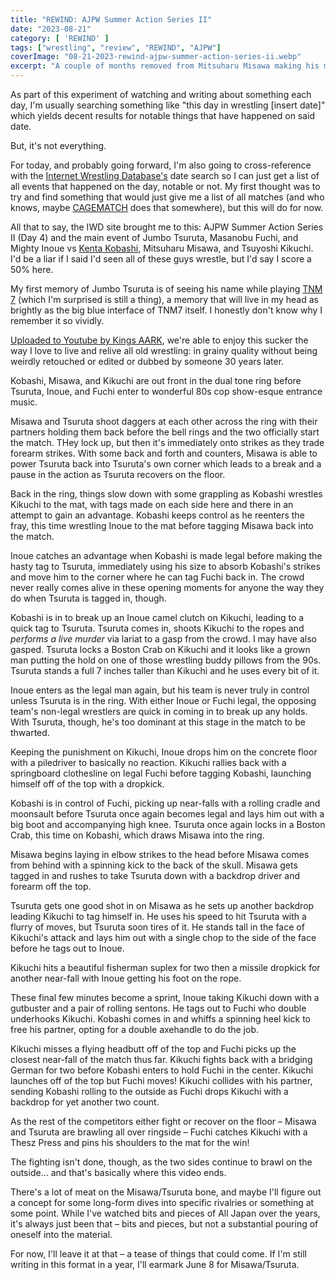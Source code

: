 ```yaml
---
title: "REWIND: AJPW Summer Action Series II"
date: "2023-08-21"
category: [ 'REWIND' ]
tags: ["wrestling", "review", "REWIND", "AJPW"]
coverImage: "08-21-2023-rewind-ajpw-summer-action-series-ii.webp"
excerpt: "A couple of months removed from Mitsuharu Misawa making his mark by defeating Jumbo Tsuruta, they come face to face once again – this time in a six-man tag match."
---
```


As part of this experiment of watching and writing about something each day, I'm usually searching something like "this day in wrestling [insert date]" which yields decent results for notable things that have happened on said date.

But, it's not everything.

For today, and probably going forward, I'm also going to cross-reference with the [Internet Wrestling Database's](http://www.profightdb.com/date-search.php) date search so I can just get a list of all events that happened on the day, notable or not. My first thought was to try and find something that would just give me a list of all matches (and who knows, maybe [CAGEMATCH](https://www.cagematch.net/) does that somewhere), but this will do for now.

All that to say, the IWD site brought me to this: AJPW Summer Action Series II (Day 4) and the main event of Jumbo Tsuruta, Masanobu Fuchi, and Mighty Inoue vs [Kenta Kobashi](/posts/2023-09-05-kenta-kobashi-stan-hansen-ajpw-triple-crown-title), Mitsuharu Misawa, and Tsuyoshi Kikuchi. I'd be a liar if I said I'd seen all of these guys wrestle, but I'd say I score a 50% here.

My first memory of Jumbo Tsuruta is of seeing his name while playing [TNM 7](http://www.tnm7.de/redirects/1692665115.shtml) (which I'm surprised is still a thing), a memory that will live in my head as brightly as the big blue interface of TNM7 itself. I honestly don't know why I remember it so vividly.

[Uploaded to Youtube by Kings AARK](https://www.youtube.com/watch?v=HLHjT2C99Xk), we're able to enjoy this sucker the way I love to live and relive all old wrestling: in grainy quality without being weirdly retouched or edited or dubbed by someone 30 years later.

Kobashi, Misawa, and Kikuchi are out front in the dual tone ring before Tsuruta, Inoue, and Fuchi enter to wonderful 80s cop show-esque entrance music.

Misawa and Tsuruta shoot daggers at each other across the ring with their partners holding them back before the bell rings and the two officially start the match. THey lock up, but then it's immediately onto strikes as they trade forearm strikes. With some back and forth and counters, Misawa is able to power Tsuruta back into Tsuruta's own corner which leads to a break and a pause in the action as Tsuruta recovers on the floor.

Back in the ring, things slow down with some grappling as Kobashi wrestles Kikuchi to the mat, with tags made on each side here and there in an attempt to gain an advantage. Kobashi keeps control as he reenters the fray, this time wrestling Inoue to the mat before tagging Misawa back into the match.

Inoue catches an advantage when Kobashi is made legal before making the hasty tag to Tsuruta, immediately using his size to absorb Kobashi's strikes and move him to the corner where he can tag Fuchi back in. The crowd never really comes alive in these opening moments for anyone the way they do when Tsuruta is tagged in, though.

Kobashi is in to break up an Inoue camel clutch on Kikuchi, leading to a quick tag to Tsuruta. Tsuruta comes in, shoots Kikuchi to the ropes and *performs a live murder* via lariat to a gasp from the crowd. I may have also gasped. Tsuruta locks a Boston Crab on Kikuchi and it looks like a grown man putting the hold on one of those wrestling buddy pillows from the 90s. Tsuruta stands a full 7 inches taller than Kikuchi and he uses every bit of it.

Inoue enters as the legal man again, but his team is never truly in control unless Tsuruta is in the ring. With either Inoue or Fuchi legal, the opposing team's non-legal wrestlers are quick in coming in to break up any holds. With Tsuruta, though, he's too dominant at this stage in the match to be thwarted.

Keeping the punishment on Kikuchi, Inoue drops him on the concrete floor with a piledriver to basically no reaction. Kikuchi rallies back with a springboard clothesline on legal Fuchi before tagging Kobashi, launching himself off of the top with a dropkick.

Kobashi is in control of Fuchi, picking up near-falls with a rolling cradle and moonsault before Tsuruta once again becomes legal and lays him out with a big boot and accompanying high knee. Tsuruta once again locks in a Boston Crab, this time on Kobashi, which draws Misawa into the ring.

Misawa begins laying in elbow strikes to the head before Misawa comes from behind with a spinning kick to the back of the skull. Misawa gets tagged in and rushes to take Tsuruta down with a backdrop driver and forearm off the top.

Tsuruta gets one good shot in on Misawa as he sets up another backdrop leading Kikuchi to tag himself in. He uses his speed to hit Tsuruta with a flurry of moves, but Tsuruta soon tires of it. He stands tall in the face of Kikuchi's attack and lays him out with a single chop to the side of the face before he tags out to Inoue.

Kikuchi hits a beautiful fisherman suplex for two then a missile dropkick for another near-fall with Inoue getting his foot on the rope.

These final few minutes become a sprint, Inoue taking Kikuchi down with a gutbuster and a pair of rolling sentons. He tags out to Fuchi who double underhooks Kikuchi. Kobashi comes in and whiffs a spinning heel kick to free his partner, opting for a double axehandle to do the job.

Kikuchi misses a flying headbutt off of the top and Fuchi picks up the closest near-fall of the match thus far. Kikuchi fights back with a bridging German for two before Kobashi enters to hold Fuchi in the center. Kikuchi launches off of the top but Fuchi moves! Kikuchi collides with his partner, sending Kobashi rolling to the outside as Fuchi drops Kikuchi with a backdrop for yet another two count.

As the rest of the competitors either fight or recover on the floor – Misawa and Tsuruta are brawling all over ringside – Fuchi catches Kikuchi with a Thesz Press and pins his shoulders to the mat for the win!

The fighting isn't done, though, as the two sides continue to brawl on the outside... and that's basically where this video ends.

There's a lot of meat on the Misawa/Tsuruta bone, and maybe I'll figure out a concept for some long-form dives into specific rivalries or something at some point. While I've watched bits and pieces of All Japan over the years, it's always just been that – bits and pieces, but not a substantial pouring of oneself into the material.

For now, I'll leave it at that – a tease of things that could come. If I'm still writing in this format in a year, I'll earmark June 8 for Misawa/Tsuruta.